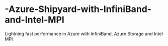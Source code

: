 # -Azure-Shipyard-with-InfiniBand-and-Intel-MPI
Lightning fast performance in Azure with InfiniBand, Azure Storage and Intel MPI
